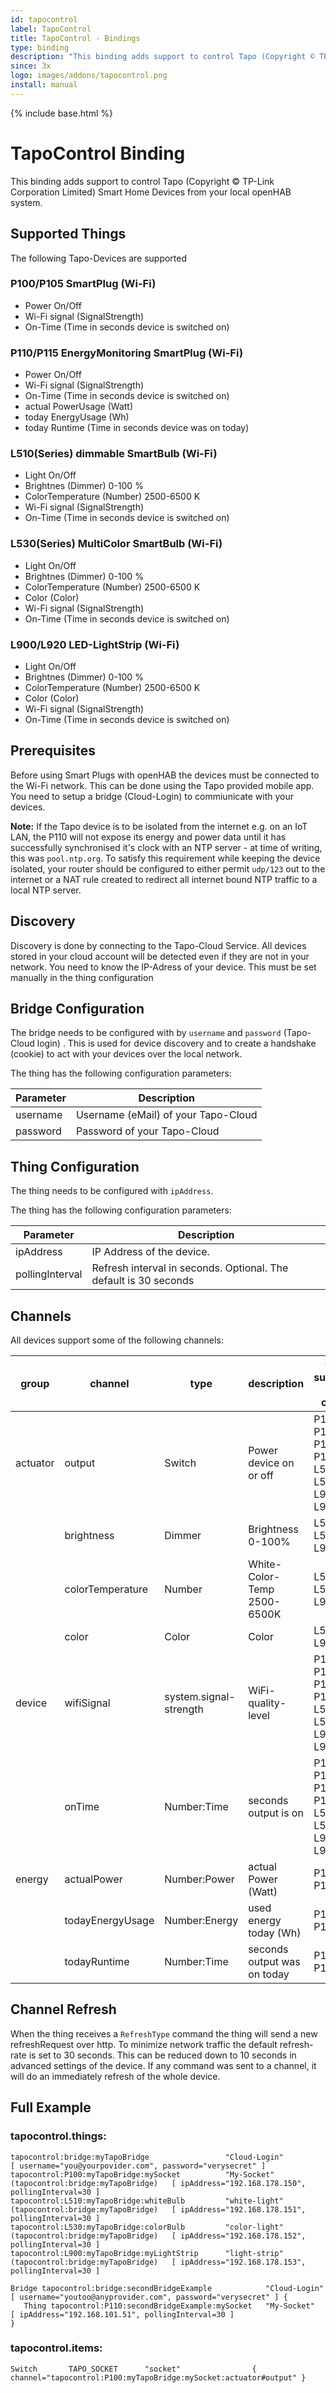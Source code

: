 ```yaml
---
id: tapocontrol
label: TapoControl
title: TapoControl - Bindings
type: binding
description: "This binding adds support to control Tapo (Copyright © TP-Link Corporation Limited) Smart Home Devices from your local openHAB system."
since: 3x
logo: images/addons/tapocontrol.png
install: manual
---
```


<!-- Attention authors: Do not edit directly. Please add your changes to the appropriate source repository -->

{% include base.html %}

# TapoControl Binding

This binding adds support to control Tapo (Copyright © TP-Link Corporation Limited) Smart Home Devices from your local openHAB system.

## Supported Things

The following Tapo-Devices are supported

### P100/P105 SmartPlug (Wi-Fi)

* Power On/Off
* Wi-Fi signal (SignalStrength)
* On-Time (Time in seconds device is switched on)

### P110/P115 EnergyMonitoring SmartPlug (Wi-Fi)

* Power On/Off
* Wi-Fi signal (SignalStrength)
* On-Time (Time in seconds device is switched on)
* actual PowerUsage (Watt)
* today EnergyUsage (Wh)
* today Runtime (Time in seconds device was on today)

### L510(Series) dimmable SmartBulb (Wi-Fi)

* Light On/Off
* Brightnes (Dimmer)  0-100 %
* ColorTemperature (Number) 2500-6500 K
* Wi-Fi signal (SignalStrength)
* On-Time (Time in seconds device is switched on)

### L530(Series) MultiColor SmartBulb (Wi-Fi)

* Light On/Off
* Brightnes (Dimmer)  0-100 %
* ColorTemperature (Number) 2500-6500 K
* Color (Color)
* Wi-Fi signal (SignalStrength)
* On-Time (Time in seconds device is switched on)

### L900/L920 LED-LightStrip (Wi-Fi)

* Light On/Off
* Brightnes (Dimmer)  0-100 %
* ColorTemperature (Number) 2500-6500 K
* Color (Color)
* Wi-Fi signal (SignalStrength)
* On-Time (Time in seconds device is switched on)


## Prerequisites

Before using Smart Plugs with openHAB the devices must be connected to the Wi-Fi network.
This can be done using the Tapo provided mobile app.
You need to setup a bridge (Cloud-Login) to commiunicate with your devices.

**Note:** If the Tapo device is to be isolated from the internet e.g. on an IoT LAN, the P110 will not expose its energy and power data until it has successfully synchronised it's clock with an NTP server - at time of writing, this was `pool.ntp.org`.
To satisfy this requirement while keeping the device isolated, your router should be configured to either permit `udp/123` out to the internet or a NAT rule created to redirect all internet bound NTP traffic to a local NTP server.

## Discovery

Discovery is done by connecting to the Tapo-Cloud Service. 
All devices stored in your cloud account will be detected even if they are not in your network.
You need to know the IP-Adress of your device. This must be set manually in the thing configuration

## Bridge Configuration

The bridge needs to be configured with by `username` and `password` (Tapo-Cloud login) .
This is used for device discovery and to create a handshake (cookie) to act with your devices over the local network.

The thing has the following configuration parameters:

| Parameter          | Description                                                          |
|--------------------|----------------------------------------------------------------------|
| username           | Username (eMail) of your Tapo-Cloud                                  |
| password           | Password of your Tapo-Cloud                                          |

## Thing Configuration

The thing needs to be configured with `ipAddress`.

The thing has the following configuration parameters:

| Parameter          | Description                                                          |
|--------------------|----------------------------------------------------------------------|
| ipAddress          | IP Address of the device.                                            |
| pollingInterval    | Refresh interval in seconds. Optional. The default is 30 seconds     |


## Channels

All devices support some of the following channels:

| group     | channel          |type                    | description                  | things supporting this channel                 |
|-----------|----------------- |------------------------|------------------------------|------------------------------------------------|
| actuator  | output           | Switch                 | Power device on or off       | P100, P105, P110, P115, L510, L530, L900, L920 |
|           | brightness       | Dimmer                 | Brightness 0-100%            | L510, L530, L900                               |
|           | colorTemperature | Number                 | White-Color-Temp 2500-6500K  | L510, L530, L900                               |
|           | color            | Color                  | Color                        | L530, L900                                     |
| device    | wifiSignal       | system.signal-strength | WiFi-quality-level           | P100, P105, P110, P115, L510, L530, L900, L920 |
|           | onTime           | Number:Time            | seconds output is on         | P100, P105, P110, P115, L510, L530, L900, L920 |
| energy    | actualPower      | Number:Power           | actual Power (Watt)          | P110, P115                                     |
|           | todayEnergyUsage | Number:Energy          | used energy today (Wh)       | P110, P115                                     |
|           | todayRuntime     | Number:Time            | seconds output was on today  | P110, P115                                     |


## Channel Refresh

When the thing receives a `RefreshType` command the thing will send a new refreshRequest over http.
To minimize network traffic the default refresh-rate is set to 30 seconds. This can be reduced down to 10 seconds in advanced settings of the device. If any command was sent to a channel, it will do an immediately refresh of the whole device.


## Full Example

### tapocontrol.things:

```
tapocontrol:bridge:myTapoBridge                 "Cloud-Login"               [ username="you@yourpovider.com", password="verysecret" ]
tapocontrol:P100:myTapoBridge:mySocket          "My-Socket"     (tapocontrol:bridge:myTapoBridge)   [ ipAddress="192.168.178.150", pollingInterval=30 ]
tapocontrol:L510:myTapoBridge:whiteBulb         "white-light"   (tapocontrol:bridge:myTapoBridge)   [ ipAddress="192.168.178.151", pollingInterval=30 ]
tapocontrol:L530:myTapoBridge:colorBulb         "color-light"   (tapocontrol:bridge:myTapoBridge)   [ ipAddress="192.168.178.152", pollingInterval=30 ]
tapocontrol:L900:myTapoBridge:myLightStrip      "light-strip"   (tapocontrol:bridge:myTapoBridge)   [ ipAddress="192.168.178.153", pollingInterval=30 ]

Bridge tapocontrol:bridge:secondBridgeExample            "Cloud-Login"        [ username="youtoo@anyprovider.com", password="verysecret" ] {
   Thing tapocontrol:P110:secondBridgeExample:mySocket   "My-Socket"          [ ipAddress="192.168.101.51", pollingInterval=30 ]
}
```

### tapocontrol.items:

```
Switch       TAPO_SOCKET      "socket"                { channel="tapocontrol:P100:myTapoBridge:mySocket:actuator#output" }
``` 
